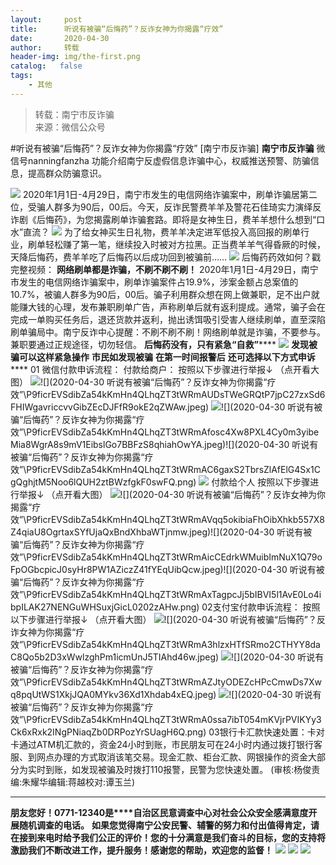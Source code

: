 ```yaml
---
layout:     post
title:      听说有被骗“后悔药”？反诈女神为你揭露​“疗效”
date:       2020-04-30
author:     转载
header-img: img/the-first.png
catalog:   false
tags:
    - 其他
---
```


<blockquote><p>转载：南宁市反诈骗<br>
来源：微信公众号</p></blockquote>

#听说有被骗“后悔药”？反诈女神为你揭露​“疗效”
[南宁市反诈骗]
**南宁市反诈骗**
微信号nanningfanzha
功能介绍南宁反虚假信息诈骗中心，权威推送预警、防骗信息，提高群众防骗意识。

![]({{site.baseurl}}/postimg/P9ficrEVSdibb1dIZJFHGXVGcnj7ygD9J561Q8XuvpzCLzwhXyefvgRyZWHeMfqficvoLy18T7tXn7mltMMJfYCTg.gif)
2020年1月1日-4月29日，南宁市发生的电信网络诈骗案中，刷单诈骗居第二位，受骗人群多为90后，00后。今天，反诈民警费羊羊及警花石佳琦实力演绎反诈剧《后悔药》，为您揭露刷单诈骗套路。即将是女神生日，费羊羊想什么想到“口水”直流？
![]({{site.baseurl}}/postimg/m6vdLvvo6W5HWQzo0KF9BPkYGtXpepw59GjXCUES0ric6NKiaaPVFTWRG2mhIxVibhH1U9qgCJVaSIOdLUdv8VWkA.gif)
为了给女神买生日礼物，费羊羊决定进军低投入高回报的刷单行业，刷单轻松赚了第一笔，继续投入时被对方拉黑。正当费羊羊气得昏厥的时候，天降后悔药，费羊羊吃了后悔药以后成功回到被骗前……
![]({{site.baseurl}}/postimg/m6vdLvvo6W5HWQzo0KF9BPkYGtXpepw5Q4OQfP5DxNicSdnSibvjOytd8suVfv2FvBc69pz9ibEvZEbyIhZVYSJSQ.gif)
后悔药药效如何？戳完整视频：
**网络刷单都是诈骗，不刷不刷不刷！**
2020年1月1日-4月29日，南宁市发生的电信网络诈骗案中，刷单诈骗案件占19.9%，涉案金额占总案值的10.7%，被骗人群多为90后，00后。骗子利用群众想在网上做兼职，足不出户就能赚大钱的心理，发布兼职刷单广告，声称刷单后就有返利提成。通常，骗子会在完成一单购买任务后，退还货款并返利，抛出诱饵吸引受害人继续刷单，直至深陷刷单骗局中。南宁反诈中心提醒：不刷不刷不刷！网络刷单就是诈骗，不要参与。兼职要通过正规途径，切勿轻信。
**后悔药没有，只有紧急“自救”******
![]({{site.baseurl}}/postimg/Ljib4So7yuWhJF8QxoaE7NPJOV1uzE2O17KbnglaJWAhj1g4z2BcfIrTManIadMgZdzbVSqG6WqzW6VAl1e7vRw.png)
**发现被骗可以这样紧急操作**
**市民如发现被骗**
**在第一时间报警后**
**还可选择以下方式申诉******
01
微信付款申诉流程：
付款给商户：
按照以下步骤进行举报↓
（点开看大图）
![]({{site.baseurl}}/postimg/P9ficrEVSdibZa54kKmHn4QLhqZT3tWRmAcb6RHrE721OqFAwabfNr2lecDYFIYCUKgkGeHvNxm0vSZjWFvibONNg.jpeg)![](2020-04-30
听说有被骗“后悔药”？反诈女神为你揭露​“疗效”\\P9ficrEVSdibZa54kKmHn4QLhqZT3tWRmAUDsTWeGRQtP7jpC27zxSd6FHIWgavriccvvGibZEcDJFfR9okE2qZWAw.jpeg)
![]({{site.baseurl}}/postimg/P9ficrEVSdibZa54kKmHn4QLhqZT3tWRmA2KrCq85MRSjjFkBKJVmvZOicibaVB9drqzCgsU3bsZr6Yv25STYsPlbA.jpeg)![](2020-04-30
听说有被骗“后悔药”？反诈女神为你揭露​“疗效”\\P9ficrEVSdibZa54kKmHn4QLhqZT3tWRmAfosc4Xw8PXL4Cy0m3yibeMia8WgrA8s9mV1EibslGo7BBFzS8qhiahOwYA.jpeg)![](2020-04-30
听说有被骗“后悔药”？反诈女神为你揭露​“疗效”\\P9ficrEVSdibZa54kKmHn4QLhqZT3tWRmAC6gaxS2TbrsZlAfElG4Sx1CgQghjtM5Noo6lQUH2ztBWzfgkF0swFQ.png)
![]({{site.baseurl}}/postimg/P9ficrEVSdibZa54kKmHn4QLhqZT3tWRmAc1Ky0kBZ4ncZgUMRPpvc99ibSGOnlMaTP6rotNtEv15tFD423iaBAaGA.png)
付款给个人
按照以下步骤进行举报↓
（点开看大图）
![]({{site.baseurl}}/postimg/P9ficrEVSdibZa54kKmHn4QLhqZT3tWRmA6Y8sbPnjHjNf9IcxibS6ne6KcLib1kPqbZUmiaicnB00GUbBMVxIOSRlRw.jpeg)![](2020-04-30
听说有被骗“后悔药”？反诈女神为你揭露​“疗效”\\P9ficrEVSdibZa54kKmHn4QLhqZT3tWRmAVqq5okibiaFhOibXhkb557X8Z4qiaU8OgrtaxSYfUjaQxBndXhbaWTjnmw.jpeg)![](2020-04-30
听说有被骗“后悔药”？反诈女神为你揭露​“疗效”\\P9ficrEVSdibZa54kKmHn4QLhqZT3tWRmAicCEdrkWMuibImNuX1Q79oFpOGbcpicJ0syHr8PW1AZiczZ41fYEqUibQcw.jpeg)![](2020-04-30
听说有被骗“后悔药”？反诈女神为你揭露​“疗效”\\P9ficrEVSdibZa54kKmHn4QLhqZT3tWRmAxTagpcJj5bIBVI5l1AvE0Lo4ibpILAK27NENGuWHSuxjGicL0202zAHw.png)
02支付宝付款申诉流程：
按照以下步骤进行举报↓
（点开看大图）
![]({{site.baseurl}}/postimg/P9ficrEVSdibZa54kKmHn4QLhqZT3tWRmAGQMcUXxKtGAaXTW6bIkkdUa69TQgdyHM6Z6fyiaVfyuQBicsBrpFBCUg.jpeg)![](2020-04-30
听说有被骗“后悔药”？反诈女神为你揭露​“疗效”\\P9ficrEVSdibZa54kKmHn4QLhqZT3tWRmA3hlzxHTfSRmo2CTHYY8daC8Qo5b2D3xWwlzghPm1icmUnJ5TIAhd46w.jpeg)
![]({{site.baseurl}}/postimg/P9ficrEVSdibZa54kKmHn4QLhqZT3tWRmAxb4gf8Qr342Q0NyBCxUydKM94goV8bhzGUZe1MN65UmibFt5THPiaibZg.jpeg)![](2020-04-30
听说有被骗“后悔药”？反诈女神为你揭露​“疗效”\\P9ficrEVSdibZa54kKmHn4QLhqZT3tWRmAZJtyODEZcHPcCmwDs7Xwq8pqUtWS1XkjJQA0MYkv36Xd1Xhdab4xEQ.jpeg)
![]({{site.baseurl}}/postimg/P9ficrEVSdibZa54kKmHn4QLhqZT3tWRmAHCJ2icX8dNTiaglKMa4Q3IspfDlge9MmiatqtKUZjb68u7VhnNQiczugiag.jpeg)![](2020-04-30
听说有被骗“后悔药”？反诈女神为你揭露​“疗效”\\P9ficrEVSdibZa54kKmHn4QLhqZT3tWRmA0ssa7ibT054mKVjrPVIKYy3Ck6xRxk2INgPNiaqZb0DRPozYrSUagH6Q.png)
03银行卡汇款快速处置：卡对卡通过ATM机汇款的，资金24小时到账，市民朋友可在24小时内通过拨打银行客服、到网点办理的方式取消该笔交易。现金汇款、柜台汇款、网银操作的资金大部分为实时到账，如发现被骗及时拨打110报警，民警为您快速处置。
(审核:杨俊责编:朱耀华编辑:蒋越校对:谭玉兰)
***
**朋友您好！0771-12340是****自治区民意调查中心对社会公众安全感满意度开展随机调查的电话。**
**如果您觉得南宁公安民警、辅警的努力和付出值得肯定，请在接到来电时给予我们公正的评价！您的十分满意是我们奋斗的目标，您的支持将激励我们不断改进工作，提升服务！感谢您的帮助，欢迎您的监督！**
![]({{site.baseurl}}/postimg/m6vdLvvo6W4tBmkSw7BynPAZ4dpgGzH6gPSKpMSPibm3ZZdwYARicAqYI6iaLTicawgZUezTc6lgHXWGaSqHwiav3qA.jpeg)
![]({{site.baseurl}}/postimg/m6vdLvvo6W4tBmkSw7BynPAZ4dpgGzH6dmhqpDKgZf4VOiaaxr6LcaFfRCPDEHukjOhPlt2iaH3NnVwoVk1xjWLw.jpeg)
![]({{site.baseurl}}/postimg/m6vdLvvo6W4tBmkSw7BynPAZ4dpgGzH62EZZ3JuBHMHzWr2pWjUukPSqx9WsRt3S4RWQicPNzhvt1LNVX5mbTSw.jpeg)
